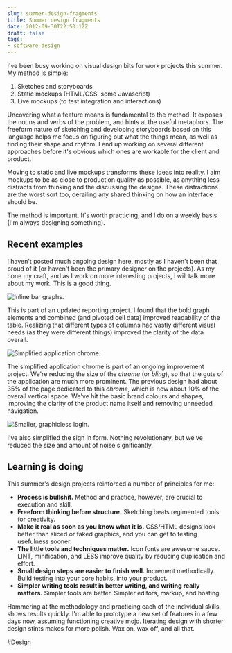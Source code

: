 ```yaml
---
slug: summer-design-fragments
title: Summer design fragments
date: 2012-09-30T22:50:12Z
draft: false
tags:
- software-design
---
```


I've been busy working on visual design bits for work projects this summer. My method is simple:

1. Sketches and storyboards
2. Static mockups (HTML/CSS, some Javascript)
3. Live mockups (to test integration and interactions)

Uncovering what a feature means is fundamental to the method. It exposes the nouns and verbs of the problem, and hints at the useful metaphors. The freeform nature of sketching and developing storyboards based on this language helps me focus on figuring out what the things mean, as well as finding their shape and rhythm. I end up working on several different approaches before it's obvious which ones are workable for the client and product.

Moving to static and live mockups transforms these ideas into reality. I aim mockups to be as close to production quality as possible, as anything less distracts from thinking and the discussing the designs. These distractions are the worst sort too, derailing any shared thinking on how an interface should be.

The method is important. It's worth practicing, and I do on a weekly basis (I'm always designing something).

## Recent examples

I haven't posted much ongoing design here, mostly as I haven't been that proud of it (or haven't been the primary designer on the projects). As my hone my craft, and as I work on more interesting projects, I will talk more about my work. This is a good thing.

![Inline bar graphs.](https://images.warpedvisions.org/2012/09/Screen-Shot-2012-09-28-at-4.17.10-PM.png "Inline graphs")

This is part of an updated reporting project. I found that the bold graph elements and combined (and pivoted cell data) improved readability of the table. Realizing that different types of columns had vastly different visual needs (as they were different things) improved the clarity of the data overall.

![Simplified application chrome.](https://images.warpedvisions.org/2012/09/Screen-Shot-2012-09-28-at-4.25.46-PM.png "Updated application chrome")

The simplified application chrome is part of an ongoing improvement project. We're reducing the size of the *chrome* (or *bling*), so that the guts of the application are much more prominent. The previous design had about 35% of the page dedicated to this *chrome*, which is now about 10% of the overall vertical space. We've hit the basic brand colours and shapes, improving the clarity of the product name itself and removing unneeded navigation.

![Smaller, graphicless login.](https://images.warpedvisions.org/2012/09/Screen-Shot-2012-09-28-at-4.24.43-PM.png "Updated login")

I've also simplified the sign in form. Nothing revolutionary, but we've reduced the size and amount of noise significantly.

## Learning is doing

This summer's design projects reinforced a number of principles for me:

- **Process is bullshit.** Method and practice, however, are crucial to execution and skill.
- **Freeform thinking before structure.** Sketching beats regimented tools for creativity.
- **Make it real as soon as you know what it is.** CSS/HTML designs look better than sliced or faked graphics, and you can get to testing usefulness sooner.
- **The little tools and techniques matter.** Icon fonts are awesome sauce. LINT, minification, and LESS improve quality by reducing duplication and effort.
- **Small design steps are easier to finish well.** Increment methodically. Build testing into your core habits, into your product.
- **Simpler writing tools result in better writing, and writing really matters.** Simpler tools are better. Simpler editors, markup, and hosting.

Hammering at the methodology and practicing each of the individual skills shows results quickly. I'm able to prototype a new set of features in a few days now, assuming functioning creative mojo. Iterating design with shorter design stints makes for more polish. Wax on, wax off, and all that.

#Design
